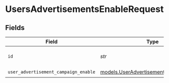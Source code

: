 # UsersAdvertisementsEnableRequest


## Fields

| Field                                                                                  | Type                                                                                   | Required                                                                               | Description                                                                            |
| -------------------------------------------------------------------------------------- | -------------------------------------------------------------------------------------- | -------------------------------------------------------------------------------------- | -------------------------------------------------------------------------------------- |
| `id`                                                                                   | *str*                                                                                  | :heavy_check_mark:                                                                     | The advertisement campaign ID.                                                         |
| `user_advertisement_campaign_enable`                                                   | [models.UserAdvertisementCampaignEnable](../models/useradvertisementcampaignenable.md) | :heavy_check_mark:                                                                     | N/A                                                                                    |